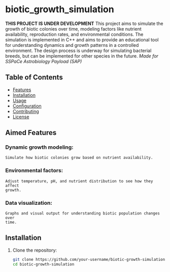 # biotic_growth_simulation

**THIS PROJECT IS UNDER DEVELOPMENT**
This project aims to simulate the growth of biotic colonies over time, modeling 
factors like nutrient availability, reproduction rates, and environmental 
conditions. The simulation is implemented in C++ and aims to provide an 
educational tool for understanding dynamics and growth patterns in a controlled 
environment.
The design process is underway for simulating bacterial breeds, but can be 
implemented for other species in the future.
_Made for SSPaCe Astrobiology Payload (SAP)_

## Table of Contents
- [Features](#features)
- [Installation](#installation)
- [Usage](#usage)
- [Configuration](#configuration)
- [Contributing](#contributing)
- [License](#license)

## Aimed Features
### Dynamic growth modeling: 
    Simulate how biotic colonies grow based on nutrient availability.
### Environmental factors: 
    Adjust temperature, pH, and nutrient distribution to see how they affect 
    growth.
### Data visualization: 
    Graphs and visual output for understanding biotic population changes over 
    time.

## Installation

1. Clone the repository:
   ```bash
   git clone https://github.com/your-username/biotic-growth-simulation.git
   cd biotic-growth-simulation
